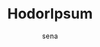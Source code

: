 ---
layout: ipsumpage

title: HodorIpsum
key: hodoripsum
description: "Hodor hodor hodor"
author: sena
collaborative: true


genBtnText: "Hodor!"


language: English
text:
- "Hodor! Hodor hodor."
- "Hodor hodor HODOR! Hodor."
- "Hodor, hodor. Hodor. Hodor."
- "Hodor hodor."
- "HODOR hodor, hodor."
- "hodor, hodor. Hodor."
- "hodor... Hodor hodor."
- "hodor?"
- "HODOR?"
- "hodor hodor!"
- "HODOR HODOR!"
- "hodor, hodor, hodor hodor."
---